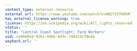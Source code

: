 ```yaml
---
content_type: external-resource
external_url: https://www.youtube.com/watch?v=9NCYI5TKRhM
has_external_license_warning: true
license: https://en.wikipedia.org/wiki/All_rights_reserved
status: ''
title: 'Central Coast Spotlight: Farm Workers'
uid: ce60e81d-9261-4666-bd3c-746424c78e4a
wayback_url: ''
---
```

